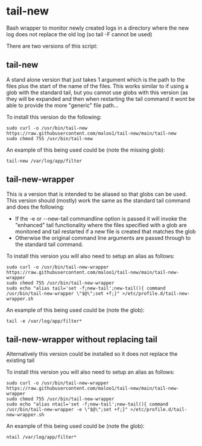 # tail-new
Bash wrapper to monitor newly created logs in a directory where the new log does not replace the old log (so tail -F cannot be used) 

There are two versions of this script: 
## tail-new
A stand alone version that just takes 1 argument which is the path to the files plus the start of the name of the files. This works similar to if using a glob with the standard tail, but you cannot use globs with this version (as they will be expanded and then when restarting the tail command it wont be able to provide the more "generic" file path... 

To install this version do the following:
```
sudo curl -o /usr/bin/tail-new https://raw.githubusercontent.com/maloo1/tail-new/main/tail-new
sudo chmod 755 /usr/bin/tail-new
```

An example of this being used could be (note the missing glob):
```
tail-new /var/log/app/filter
```

## tail-new-wrapper
This is a version that is intended to be aliased so that globs can be used.\
This version should (mostly) work the same as the standard tail command and does the following:
- If the -e or --new-tail commandline option is passed it will invoke the "enhanced" tail functionality where the files specified with a glob are monitored and tail restarted if a new file is created that matches the glob
- Otherwise the original command line arguments are passed through to the standard tail command.
  
To install this version you will also need to setup an alias as follows:
```
sudo curl -o /usr/bin/tail-new-wrapper https://raw.githubusercontent.com/maloo1/tail-new/main/tail-new-wrapper
sudo chmod 755 /usr/bin/tail-new-wrapper
sudo echo "alias tail='set -f;new-tail';new-tail(){ command /usr/bin/tail-new-wrapper \"$@\";set +f;}" >/etc/profile.d/tail-new-wrapper.sh
```

An example of this being used could be (note the glob):
```
tail -e /var/log/app/filter*
```

## tail-new-wrapper without replacing tail
Alternatively this version could be installed so it does not replace the existing tail

To install this version you will also need to setup an alias as follows:
```
sudo curl -o /usr/bin/tail-new-wrapper https://raw.githubusercontent.com/maloo1/tail-new/main/tail-new-wrapper
sudo chmod 755 /usr/bin/tail-new-wrapper
sudo echo "alias ntail='set -f;new-tail';new-tail(){ command /usr/bin/tail-new-wrapper -e \"$@\";set +f;}" >/etc/profile.d/tail-new-wrapper.sh
```

An example of this being used could be (note the glob):
```
ntail /var/log/app/filter*
```
